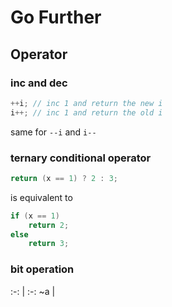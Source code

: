 # Go Further

## Operator

### inc and dec

```c
++i; // inc 1 and return the new i
i++; // inc 1 and return the old i
```

same for `--i` and `i--`

### ternary conditional operator

```c
return (x == 1) ? 2 : 3;
```

is equivalent to 

```c
if (x == 1)
    return 2;
else 
    return 3;
```

### bit operation

:-: | :-: 
~a  | 